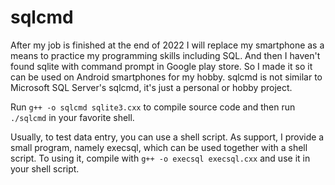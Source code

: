 # sqlcmd

After my job is finished at the end of 2022 I will replace my smartphone as a means to practice my programming skills including SQL. And then I haven't found sqlite with command prompt in Google play store. So I made it so it can be used on Android smartphones for my hobby. sqlcmd is not similar to Microsoft SQL Server's sqlcmd, it's just a personal or hobby project.

Run `g++ -o sqlcmd sqlite3.cxx` to compile source code and then run `./sqlcmd` in your favorite shell.

Usually, to test data entry, you can use a shell script.  As support, I provide a small program, namely execsql, which can be used together with a shell script. To using it, compile with `g++ -o execsql execsql.cxx` and use it in your shell script.
